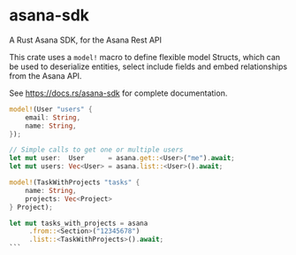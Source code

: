 # asana-sdk

A Rust Asana SDK, for the Asana Rest API

This crate uses a `model!` macro to define flexible model Structs, which can be used to deserialize entities, select include fields and embed relationships from the Asana API.

See https://docs.rs/asana-sdk for complete documentation.

```Rust
model!(User "users" {
    email: String,
    name: String,
});

// Simple calls to get one or multiple users
let mut user:  User      = asana.get::<User>("me").await;
let mut users: Vec<User> = asana.list::<User>().await;
```

````Rust
model!(TaskWithProjects "tasks" {
    name: String,
    projects: Vec<Project>
} Project);

let mut tasks_with_projects = asana
     .from::<Section>("12345678")
     .list::<TaskWithProjects>().await;
```
